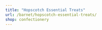 ```yaml
---
title: "Hopscotch Essential Treats"
url: /barnet/hopscotch-essential-treats/
shop: confectionery
---
```

